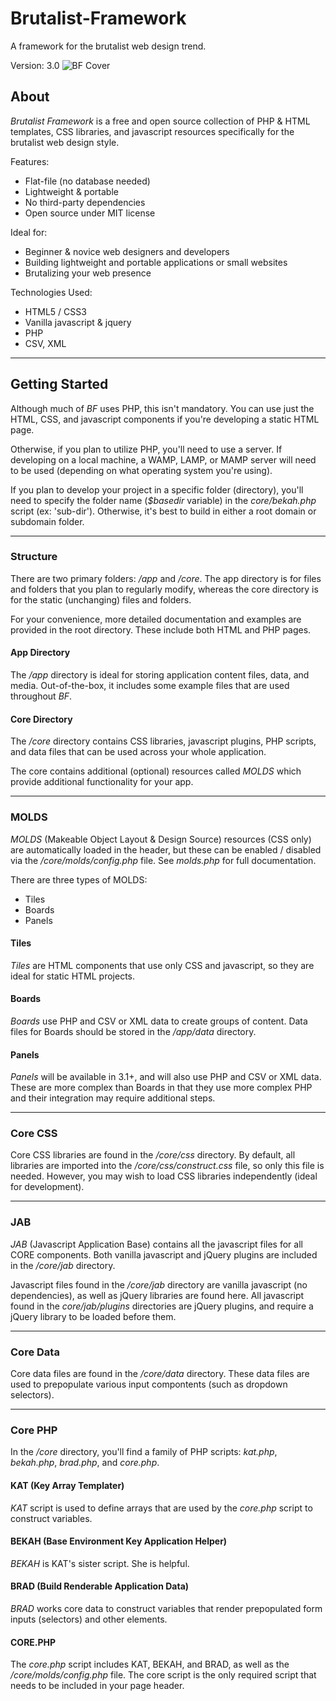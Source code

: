 # Brutalist-Framework
A framework for the brutalist web design trend.

Version: 3.0
![BF Cover](https://www.brutalistframework.com/app/files/images/bf-social-tile.jpg)
## About
_Brutalist Framework_ is a free and open source collection of PHP & HTML templates, CSS libraries, and javascript resources specifically for the brutalist web design style.

Features:
* Flat-file (no database needed)
* Lightweight & portable
* No third-party dependencies
* Open source under MIT license

Ideal for:
* Beginner & novice web designers and developers
* Building lightweight and portable applications or small websites
* Brutalizing your web presence

Technologies Used: 
* HTML5 / CSS3
* Vanilla javascript & jquery
* PHP
* CSV, XML

***
## Getting Started
Although much of _BF_ uses PHP, this isn't mandatory. You can use just the HTML, CSS, and javascript components if you're developing a static HTML page.

Otherwise, if you plan to utilize PHP, you'll need to use a server. If developing on a local machine, a WAMP, LAMP, or MAMP server will need to be used (depending on what operating system you're using). 

If you plan to develop your project in a specific folder (directory), you'll need to specify the folder name (_$basedir_ variable) in the _core/bekah.php_ script (ex: 'sub-dir'). Otherwise, it's best to build in either a root domain or subdomain folder. 

***
### Structure
There are two primary folders: _/app_ and _/core_. The app directory is for files and folders that you plan to regularly modify, whereas the core directory is for the static (unchanging) files and folders. 

For your convenience, more detailed documentation and examples are provided in the root directory. These include both HTML and PHP pages. 

#### App Directory
The _/app_ directory is ideal for storing application content files, data, and media. Out-of-the-box, it includes some example files that are used throughout _BF_. 

#### Core Directory
The _/core_ directory contains CSS libraries, javascript plugins, PHP scripts, and data files that can be used across your whole application.

The core contains additional (optional) resources called _MOLDS_ which provide additional functionality for your app. 

***
### MOLDS
_MOLDS_ (Makeable Object Layout & Design Source) resources (CSS only) are automatically loaded in the header, but these can be enabled / disabled via the _/core/molds/config.php_ file. See _molds.php_ for full documentation. 

There are three types of MOLDS:
* Tiles
* Boards
* Panels

#### Tiles
_Tiles_ are HTML components that use only CSS and javascript, so they are ideal for static HTML projects. 

#### Boards
_Boards_ use PHP and CSV or XML data to create groups of content. Data files for Boards should be stored in the _/app/data_ directory. 

#### Panels
_Panels_ will be available in 3.1+, and will also use PHP and CSV or XML data. These are more complex than Boards in that they use more complex PHP and their integration may require additional steps. 

***
### Core CSS
Core CSS libraries are found in the _/core/css_ directory. By default, all libraries are imported into the _/core/css/construct.css_ file, so only this file is needed. However, you may wish to load CSS libraries independently (ideal for development). 

***
### JAB
_JAB_ (Javascript Application Base) contains all the javascript files for all CORE components. Both vanilla javascript and jQuery plugins are included in the _/core/jab_ directory. 

Javascript files found in the _/core/jab_ directory are vanilla javascript (no dependencies), as well as jQuery libraries are found here. All javascript found in the _core/jab/plugins_ directories are jQuery plugins, and require a jQuery library to be loaded before them. 

***
### Core Data
Core data files are found in the _/core/data_ directory. These data files are used to prepopulate various input compontents (such as dropdown selectors). 

***
### Core PHP
In the _/core_ directory, you'll find a family of PHP scripts: _kat.php_, _bekah.php_, _brad.php_, and _core.php_.

#### KAT (Key Array Templater)
_KAT_ script is used to define arrays that are used by the _core.php_ script to construct variables. 

#### BEKAH (Base Environment Key Application Helper)
_BEKAH_ is KAT's sister script. She is helpful.

#### BRAD (Build Renderable Application Data)
_BRAD_ works core data to construct variables that render prepopulated form inputs (selectors) and other elements. 

#### CORE.PHP
The _core.php_ script includes KAT, BEKAH, and BRAD, as well as the _/core/molds/config.php_ file. The core script is the only required script that needs to be included in your page header. 
